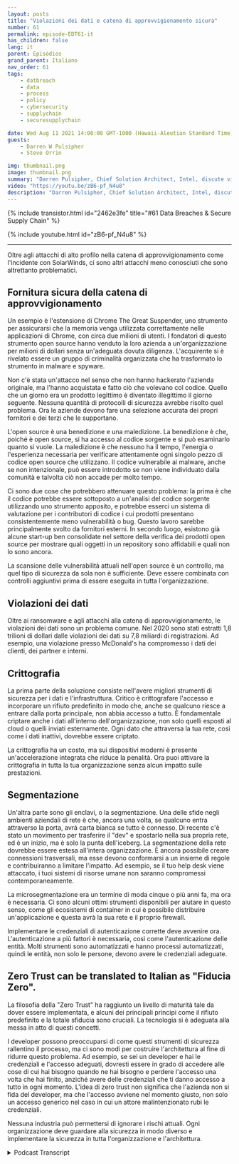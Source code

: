```yaml
---
layout: posts
title: "Violazioni dei dati e catena di approvvigionamento sicura"
number: 61
permalink: episode-EDT61-it
has_children: false
lang: it
parent: Episódios
grand_parent: Italiano
nav_order: 61
tags:
    - datbreach
    - data
    - process
    - policy
    - cybersecurity
    - supplychain
    - securesupplychain

date: Wed Aug 11 2021 14:00:00 GMT-1000 (Hawaii-Aleutian Standard Time)
guests:
    - Darren W Pulsipher
    - Steve Orrin

img: thumbnail.png
image: thumbnail.png
summary: "Darren Pulsipher, Chief Solution Architect, Intel, discute violazioni dati e catene di approvvigionamento sicure con l'ospite frequente Steve Orrin, CTO di Intel, settore federale."
video: "https://youtu.be/zB6-pf_N4u8"
description: "Darren Pulsipher, Chief Solution Architect, Intel, discute violazioni dati e catene di approvvigionamento sicure con l'ospite frequente Steve Orrin, CTO di Intel, settore federale."
---
```


<div>
{% include transistor.html id="2462e3fe" title="#61 Data Breaches & Secure Supply Chain" %}

{% include youtube.html id="zB6-pf_N4u8" %}
</div>

---

Oltre agli attacchi di alto profilo nella catena di approvvigionamento come l'incidente con SolarWinds, ci sono altri attacchi meno conosciuti che sono altrettanto problematici.

## Fornitura sicura della catena di approvvigionamento

Un esempio è l'estensione di Chrome The Great Suspender, uno strumento per assicurarsi che la memoria venga utilizzata correttamente nelle applicazioni di Chrome, con circa due milioni di utenti. I fondatori di questo strumento open source hanno venduto la loro azienda a un'organizzazione per milioni di dollari senza un'adeguata dovuta diligenza. L'acquirente si è rivelato essere un gruppo di criminalità organizzata che ha trasformato lo strumento in malware e spyware.

Non c'è stata un'attacco nel senso che non hanno hackerato l'azienda originale, ma l'hanno acquistata e fatto ciò che volevano col codice. Quello che un giorno era un prodotto legittimo è diventato illegittimo il giorno seguente. Nessuna quantità di protocolli di sicurezza avrebbe risolto quel problema. Ora le aziende devono fare una selezione accurata dei propri fornitori e dei terzi che le supportano.

L'open source è una benedizione e una maledizione. La benedizione è che, poiché è open source, si ha accesso al codice sorgente e si può esaminarlo quanto si vuole. La maledizione è che nessuno ha il tempo, l'energia o l'esperienza necessaria per verificare attentamente ogni singolo pezzo di codice open source che utilizzano. Il codice vulnerabile ai malware, anche se non intenzionale, può essere introdotto se non viene individuato dalla comunità e talvolta ciò non accade per molto tempo.

Ci sono due cose che potrebbero attenuare questo problema: la prima è che il codice potrebbe essere sottoposto a un'analisi del codice sorgente utilizzando uno strumento apposito, e potrebbe esserci un sistema di valutazione per i contributori di codice i cui prodotti presentano consistentemente meno vulnerabilità o bug. Questo lavoro sarebbe principalmente svolto da fornitori esterni. In secondo luogo, esistono già alcune start-up ben consolidate nel settore della verifica dei prodotti open source per mostrare quali oggetti in un repository sono affidabili e quali non lo sono ancora.

La scansione delle vulnerabilità attuali nell'open source è un controllo, ma quel tipo di sicurezza da sola non è sufficiente. Deve essere combinata con controlli aggiuntivi prima di essere eseguita in tutta l'organizzazione.

## Violazioni dei dati

Oltre ai ransomware e agli attacchi alla catena di approvvigionamento, le violazioni dei dati sono un problema comune. Nel 2020 sono stati estratti 1,8 trilioni di dollari dalle violazioni dei dati su 7,8 miliardi di registrazioni. Ad esempio, una violazione presso McDonald's ha compromesso i dati dei clienti, dei partner e interni.

## Crittografia

La prima parte della soluzione consiste nell'avere migliori strumenti di sicurezza per i dati e l'infrastruttura. Critico è crittografare l'accesso e incorporare un rifiuto predefinito in modo che, anche se qualcuno riesce a entrare dalla porta principale, non abbia accesso a tutto. È fondamentale criptare anche i dati all'interno dell'organizzazione, non solo quelli esposti al cloud o quelli inviati esternamente. Ogni dato che attraversa la tua rete, così come i dati inattivi, dovrebbe essere criptato.

La crittografia ha un costo, ma sui dispositivi moderni è presente un'accelerazione integrata che riduce la penalità. Ora puoi attivare la crittografia in tutta la tua organizzazione senza alcun impatto sulle prestazioni.

## Segmentazione

Un'altra parte sono gli enclavi, o la segmentazione. Una delle sfide negli ambienti aziendali di rete è che, ancora una volta, se qualcuno entra attraverso la porta, avrà carta bianca se tutto è connesso. Di recente c'è stato un movimento per trasferire il "dev" e spostarlo nella sua propria rete, ed è un inizio, ma è solo la punta dell'iceberg. La segmentazione della rete dovrebbe essere estesa all'intera organizzazione. È ancora possibile creare connessioni trasversali, ma esse devono conformarsi a un insieme di regole e contribuiranno a limitare l'impatto. Ad esempio, se il tuo help desk viene attaccato, i tuoi sistemi di risorse umane non saranno compromessi contemporaneamente.

La microsegmentazione era un termine di moda cinque o più anni fa, ma ora è necessaria. Ci sono alcuni ottimi strumenti disponibili per aiutare in questo senso, come gli ecosistemi di container in cui è possibile distribuire un'applicazione e questa avrà la sua rete e il proprio firewall.

Implementare le credenziali di autenticazione corrette deve avvenire ora. L'autenticazione a più fattori è necessaria, così come l'autenticazione delle entità. Molti strumenti sono automatizzati e hanno processi automatizzati, quindi le entità, non solo le persone, devono avere le credenziali adeguate.

## Zero Trust can be translated to Italian as "Fiducia Zero".

La filosofia della "Zero Trust" ha raggiunto un livello di maturità tale da dover essere implementata, e alcuni dei principali principi come il rifiuto predefinito e la totale sfiducia sono cruciali. La tecnologia si è adeguata alla messa in atto di questi concetti.

I developer possono preoccuparsi di come questi strumenti di sicurezza rallentino il processo, ma ci sono modi per costruire l'architettura al fine di ridurre questo problema. Ad esempio, se sei un developer e hai le credenziali e l'accesso adeguati, dovresti essere in grado di accedere alle cose di cui hai bisogno quando ne hai bisogno e perdere l'accesso una volta che hai finito, anziché avere delle credenziali che ti danno accesso a tutto in ogni momento. L'idea di zero trust non significa che l'azienda non si fida del developer, ma che l'accesso avviene nel momento giusto, non solo un accesso generico nel caso in cui un attore malintenzionato rubi le credenziali.

Nessuna industria può permettersi di ignorare i rischi attuali. Ogni organizzazione deve guardare alla sicurezza in modo diverso e implementare la sicurezza in tutta l'organizzazione e l'architettura.



<details>
<summary> Podcast Transcript </summary>

<p></p>

</details>
